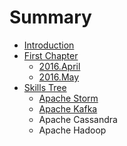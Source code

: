 # Summary

* [Introduction](README.md)
* [First Chapter](chapter1.md)
   * [2016.April](2016april.md)
   * [2016.May](2016may.md)
* [Skills Tree](skills_tree.md)
   * [Apache Storm](apache_storm.md)
   * [Apache Kafka](apache_kafka.md)
   * Apache Cassandra
   * Apache Hadoop

